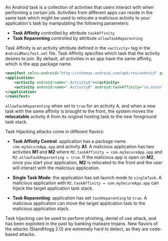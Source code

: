 An Android task is a collection of activities that users interact with when performing a certain job. Activities from 
different apps can reside in the same task which might be used to relocate a malicious activity to your application's task by
manipulating the following parameters:

* __Task Affinity__ controlled by attribute `taskAffinity`
* __Task Reparenting__ controlled by attribute `allowTaskReparenting`
 
Task Affinity is an activity attribute defined in the `<activity>` tag in the `AndroidManifest.xml` file.
Task Affinity specifies which task that the activity desires to join. By default, all activities in an app have the
same affinity, which is the app package name.

```xml
<manifest xmlns:android="http://schemas.android.com/apk/res/android" package="co.secureApp.app" >
<application>
    <activity android:name=".ActivityA"></activity>
    <activity android:name=".ActivityB" android:taskAffinity="co.ostorlab.Myapp:taskB"></activity>
</application>
</manifest>
``` 

`allowTaskReparenting` when set to `true` for an activity A, and when a new task with the same affinity is brought to
the front, the system moves the __relocatable__ activity A from its original hosting task to the new foreground task
stack.

Task Hijacking attacks come in different flavors:

* __Task Affinity Control__: application has a  package name `com.mySecureApp.app` and activity __A1__. A malicious application
has two activities __M1__ and __M2__ where `M2.taskAffinity = com.mySecureApp.app` and `M2.allowTaskReparenting = true`. If
the malicious app is open on __M2__, once you start your application, __M2__ is relocated to the front and the user
will interact with the malicious application.  

* __Single Task Mode__: the application has set launch mode to `singleTask`. A malicious application with `M2.taskAffinity = com.mySecureApp.app`
can hijack the target application task stack.

* __Task Reparenting__: application has set `taskReparenting` to `true`. A malicious application can move the target application
task to the malicious application stack.

Task hijacking can be used to perform phishing, denial of use attack, and has been exploited in the past by banking malware
trojans. New flavors of the attacks (StandHogg 2.0) are extremely hard to detect, as they are code-based attacks.
